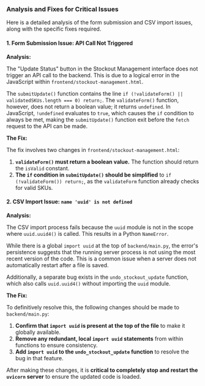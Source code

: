 ### Analysis and Fixes for Critical Issues

Here is a detailed analysis of the form submission and CSV import issues, along with the specific fixes required.

#### **1. Form Submission Issue: API Call Not Triggered**

**Analysis:**

The "Update Status" button in the Stockout Management interface does not trigger an API call to the backend. This is due to a logical error in the JavaScript within `frontend/stockout-management.html`.

The `submitUpdate()` function contains the line `if (!validateForm() || validatedSKUs.length === 0) return;`. The `validateForm()` function, however, does not return a boolean value; it returns `undefined`. In JavaScript, `!undefined` evaluates to `true`, which causes the `if` condition to always be met, making the `submitUpdate()` function exit before the `fetch` request to the API can be made.

**The Fix:**

The fix involves two changes in `frontend/stockout-management.html`:

1.  **`validateForm()` must return a boolean value.** The function should return the `isValid` constant.
2.  **The `if` condition in `submitUpdate()` should be simplified** to `if (!validateForm()) return;`, as the `validateForm` function already checks for valid SKUs.

#### **2. CSV Import Issue: `name 'uuid' is not defined`**

**Analysis:**

The CSV import process fails because the `uuid` module is not in the scope where `uuid.uuid4()` is called. This results in a Python `NameError`.

While there is a global `import uuid` at the top of `backend/main.py`, the error's persistence suggests that the running server process is not using the most recent version of the code. This is a common issue when a server does not automatically restart after a file is saved.

Additionally, a separate bug exists in the `undo_stockout_update` function, which also calls `uuid.uuid4()` without importing the `uuid` module.

**The Fix:**

To definitively resolve this, the following changes should be made to `backend/main.py`:

1.  **Confirm that `import uuid` is present at the top of the file** to make it globally available.
2.  **Remove any redundant, local `import uuid` statements** from within functions to ensure consistency.
3.  **Add `import uuid` to the `undo_stockout_update` function** to resolve the bug in that feature.

After making these changes, it is **critical to completely stop and restart the `uvicorn` server** to ensure the updated code is loaded.
